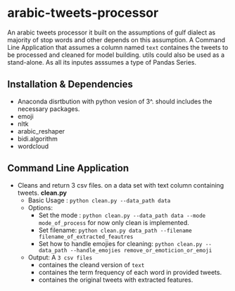 # arabic-tweets-processor
An arabic tweets processor it built on the assumptions of gulf dialect as majority of stop words and other depends on this assumption.
A Command Line Application that assumes a column named ```text``` containes the tweets to be processed and cleaned for model building.
utils could also be used as a stand-alone. As all its inputes asssumes a type of Pandas Series. 


## Installation & Dependencies <a name="Installation & dependencies"></a>

- Anaconda disrtbution with python vesion of 3^. should includes the necessary packages.
- emoji
- nltk
- arabic_reshaper
- bidi.algorithm 
- wordcloud 


## Command Line Application <a name="Commaned Line Application"></a>

- Cleans and return 3 csv files. on a data set with text column containing tweets. **clean.py** 
  - Basic Usage : ```python clean.py --data_path data```<br/>
  - Options:
    - Set the mode : ```python clean.py --data_path data --mode mode_of_process``` for now only clean is implemented.
    - Set filename: ```python clean.py data_path --filename filename_of_extracted_feautres```
    - Set how to handle emojies for cleaning: ```python clean.py --data_path --handle_emojies remove_or_emoticion_or_emoji```
  - Output: A ```3 csv files``` 
    - containes the cleand version of ```text``` 
    - containes the term frequency of each word in provided tweets.
    - containes the original tweets with extracted features.
